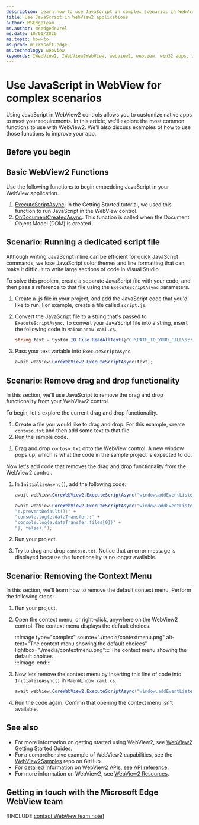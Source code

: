 ```yaml
---
description: Learn how to use JavaScript in complex scenarios in WebView2 applications
title: Use JavaScript in WebView2 applications
author: MSEdgeTeam
ms.author: msedgedevrel
ms.date: 10/01/2020
ms.topic: how-to
ms.prod: microsoft-edge
ms.technology: webview
keywords: IWebView2, IWebView2WebView, webview2, webview, win32 apps, win32, edge, ICoreWebView2, ICoreWebView2Host, browser control, edge html
---
```


# Use JavaScript in WebView for complex scenarios

Using JavaScript in WebView2 controls allows you to customize native apps to meet your requirements. In this article, we'll explore the most common functions to use with WebView2. We'll also discuss examples of how to use those functions to improve your app. 

## Before you begin
<!-- TODO: 
Can we list the steps to perform before continuing with the rest of the how-to topic? For example, create a project in Visual Studio? Or, complete the Getting Started topic first? 
-->

## Basic WebView2 Functions
Use the following functions to begin embedding JavaScript in your WebView application.

1. [ExecuteScriptAsync](https://docs.microsoft.com/microsoft-edge/webview2/reference/wpf/0-9-515/microsoft-web-webview2-wpf-webview2#executescriptasync): In the Getting Started tutorial, we used this function to run JavaScript in the WebView control. 
1. [OnDocumentCreatedAsync](https://docs.microsoft.com/microsoft-edge/webview2/reference/win32/0-9-538/icorewebview2#addscripttoexecuteondocumentcreated): This function is called when the Document Object Model (DOM) is created.


## Scenario: Running a dedicated script file

Although writing JavaScript inline can be efficient for quick JavaScript commands, we lose JavaScript color themes and line formatting that can make it difficult to write large sections of code in Visual Studio.

To solve this problem, create a separate JavaScript file with your code, and then pass a reference to that file using the `ExecuteScriptAsync` parameters.

1. Create a .js file in your project, and add the JavaScript code that you'd like to run. For example, create a file called `script.js`.
1. Convert the JavaScript file to a string that's passed to `ExecuteScriptAsync`. To convert your JavaScript file into a string, insert the following code in `MainWindow.xaml.cs`.

    ```csharp
    string text = System.IO.File.ReadAllText(@"C:\PATH_TO_YOUR_FILE\script.js"); 
    ```

1. Pass your text variable into `ExecuteScriptAsync`. 

    ```csharp
    await webView.CoreWebView2.ExecuteScriptAsync(text);
    ```

## Scenario: Remove drag and drop functionality

In this section, we'll use JavaScript to remove the drag and drop functionality from your WebView2 control.

To begin, let's explore the current drag and drop functionality. 

1. Create a file you would like to drag and drop. For this example, create `contoso.txt` and then add some text to that file.
1. Run the sample code. 
<!--TODO: Can we add a link to the sample code in the Before you Begin section -->
1. Drag and drop `contoso.txt` onto the WebView control. A new window  pops up, which is what the code in the sample project is expected to do. 
<!-- TODO:
Can we an image showing the pop-up? -->
Now let's add code that removes the drag and drop functionality from the WebView2 control.

1. In `InitializeAsync()`, add the following code:

    ```c#   
    await webView.CoreWebView2.ExecuteScriptAsync("window.addEventListener('dragover',function(e){e.preventDefault();},false);");

    await webView.CoreWebView2.ExecuteScriptAsync("window.addEventListener('drop',function(e){" +
    "e.preventDefault();" +
    "console.log(e.dataTransfer);" +
    "console.log(e.dataTransfer.files[0])" +
    "}, false);");
    ```

1. Run your project. 
1. Try to drag and drop `contoso.txt`. Notice that an error message is displayed because the functionality is no longer available.
<!-- TODO:
Is there an error message that's displayed? Would showing a screenshot be helpful?-->

## Scenario: Removing the Context Menu

In this section, we'll learn how to remove the default context menu. Perform the following steps:

1. Run your project.
1. Open the context menu, or right-click, anywhere on the WebView2 control. The context menu displays the default choices.

    :::image type="complex" source="./media/contextmenu.png" alt-text="The context menu showing the default choices" lightbox="./media/contextmenu.png":::
   The context menu showing the default choices  
    :::image-end:::  

1. Now lets remove the context menu by inserting this line of code into `InitializeAsync()` in `MainWindow.xaml.cs`.    

    ```c#   
    await webView.CoreWebView2.ExecuteScriptAsync("window.addEventListener('contextmenu', window => {window.preventDefault();});");
    ```

1. Run the code again. Confirm that opening the context menu isn't available. 

## See also  

*   For more information on getting started using WebView2, see [WebView2 Getting Started Guides][Webview2MainGettingStarted].  
*   For a comprehensive example of WebView2 capabilities, see the [WebView2Samples][GithubMicrosoftedgeWebview2samples] repo on GitHub.
*   For detailed information on WebView2 APIs, see [API reference][Webview2ApiReference].
*   For more information on WebView2, see [WebView2 Resources][Webview2MainNextSteps].

## Getting in touch with the Microsoft Edge WebView team  

[!INCLUDE [contact WebView team note](../includes/contact-webview-team-note.md)]  


<!-- links -->  

[DevtoolsGuideChromiumMain]: ../../devtools-guide-chromium.md "Microsoft Edge (Chromium) Developer Tools"  

[Webview2ReferenceDotnet09515MicrosoftWebWebview2CoreCorewebview2environmentoptionsAdditionalbrowserarguments]: ../reference/dotnet/0-9-515/microsoft-web-webview2-core-corewebview2environmentoptions.md#additionalbrowserarguments "AdditionalBrowserArguments - 0.9.515 - Microsoft.Web.WebView2.Core.CoreWebView2EnvironmentOptions class | Microsoft Docs"  
[Webview2ReferenceWin3209538Webview2IdlParameters]: ../reference/win32/0-9-538/webview2-idl.md#createcorewebview2environment  "CreateCoreWebView2Environment - Globals | Microsoft Docs"  
[Webview2ApiReference]: ../webview2-api-reference.md "Microsoft Edge WebView2 API Reference | Microsoft Docs"  
[Webview2MainNextSteps]: ../index.md#next-steps "Next steps - Introduction to Microsoft Edge WebView2 (Preview) | Microsoft Docs"  
[Webview2MainGettingStarted]: ../index.md#getting-started "Getting started - Introduction to Microsoft Edge WebView2 (Preview) | Microsoft Docs"  

[GithubMicrosoftedgeWebviewfeedbackMain]: https://github.com/MicrosoftEdge/WebViewFeedback "WebView Feedback - MicrosoftEdge/WebViewFeedback | GitHub"  
[GithubMicrosoftedgeWebview2samples]: https://github.com/MicrosoftEdge/WebView2Samples "WebView2 Samples - MicrosoftEdge/WebView2Samples | GitHub"  

[GithubMicrosoftVscodeJSDebugWhatsNew]: https://github.com/microsoft/vscode-js-debug#whats-new "What's new? - JavaScript debugger for Visual Studio Code - microsoft/vscode-js-debug | GitHub"  

[GithubMicrosoftVscodeEdgeDebug2ReadmeChromiumWebviewApplications]: https://github.com/microsoft/vscode-edge-debug2/blob/master/README.md#microsoft-edge-chromium-webview-applications "Microsoft Edge (Chromium) WebView applications - Visual Studio Code - Debugger for Microsoft Edge - microsoft/vscode-edge-debug2 | GitHub"  
